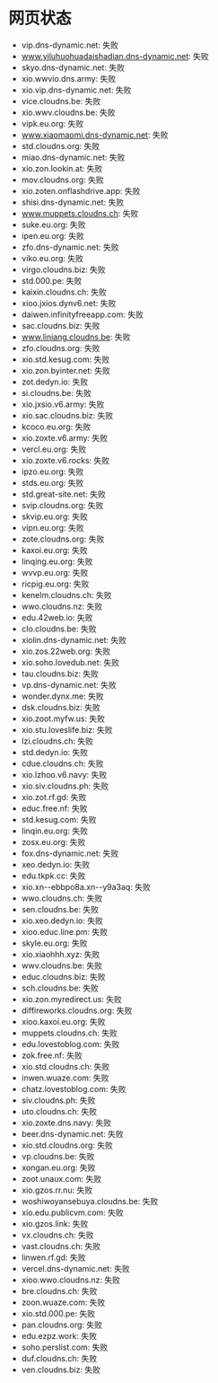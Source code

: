 # 网页状态
- vip.dns-dynamic.net: 失败
- www.yiluhuohuadaishadian.dns-dynamic.net: 失败
- skyo.dns-dynamic.net: 失败
- xio.wwvio.dns.army: 失败
- xio.vip.dns-dynamic.net: 失败
- vice.cloudns.be: 失败
- xio.wwv.cloudns.be: 失败
- vipk.eu.org: 失败
- www.xiaomaomi.dns-dynamic.net: 失败
- std.cloudns.org: 失败
- miao.dns-dynamic.net: 失败
- xio.zon.lookin.at: 失败
- mov.cloudns.org: 失败
- xio.zoten.onflashdrive.app: 失败
- shisi.dns-dynamic.net: 失败
- www.muppets.cloudns.ch: 失败
- suke.eu.org: 失败
- ipen.eu.org: 失败
- zfo.dns-dynamic.net: 失败
- viko.eu.org: 失败
- virgo.cloudns.biz: 失败
- std.000.pe: 失败
- kaixin.cloudns.ch: 失败
- xioo.jxios.dynv6.net: 失败
- daiwen.infinityfreeapp.com: 失败
- sac.cloudns.biz: 失败
- www.liniang.cloudns.be: 失败
- zfo.cloudns.org: 失败
- xio.std.kesug.com: 失败
- xio.zon.byinter.net: 失败
- zot.dedyn.io: 失败
- si.cloudns.be: 失败
- xio.jxsio.v6.army: 失败
- xio.sac.cloudns.biz: 失败
- kcoco.eu.org: 失败
- xio.zoxte.v6.army: 失败
- vercl.eu.org: 失败
- xio.zoxte.v6.rocks: 失败
- ipzo.eu.org: 失败
- stds.eu.org: 失败
- std.great-site.net: 失败
- svip.cloudns.org: 失败
- skvip.eu.org: 失败
- vipn.eu.org: 失败
- zote.cloudns.org: 失败
- kaxoi.eu.org: 失败
- linqing.eu.org: 失败
- wvvp.eu.org: 失败
- ricpig.eu.org: 失败
- kenelm.cloudns.ch: 失败
- wwo.cloudns.nz: 失败
- edu.42web.io: 失败
- clo.cloudns.be: 失败
- xiolin.dns-dynamic.net: 失败
- xio.zos.22web.org: 失败
- xio.soho.lovedub.net: 失败
- tau.cloudns.biz: 失败
- vp.dns-dynamic.net: 失败
- wonder.dynx.me: 失败
- dsk.cloudns.biz: 失败
- xio.zoot.myfw.us: 失败
- xio.stu.loveslife.biz: 失败
- lzi.cloudns.ch: 失败
- std.dedyn.io: 失败
- cdue.cloudns.ch: 失败
- xio.lzhoo.v6.navy: 失败
- xio.siv.cloudns.ph: 失败
- xio.zot.rf.gd: 失败
- educ.free.nf: 失败
- std.kesug.com: 失败
- linqin.eu.org: 失败
- zosx.eu.org: 失败
- fox.dns-dynamic.net: 失败
- xeo.dedyn.io: 失败
- edu.tkpk.cc: 失败
- xio.xn--ebbpo8a.xn--y9a3aq: 失败
- wwo.cloudns.ch: 失败
- sen.cloudns.be: 失败
- xio.xeo.dedyn.io: 失败
- xioo.educ.line.pm: 失败
- skyle.eu.org: 失败
- xio.xiaohhh.xyz: 失败
- wwv.cloudns.be: 失败
- educ.cloudns.biz: 失败
- sch.cloudns.be: 失败
- xio.zon.myredirect.us: 失败
- diffireworks.cloudns.org: 失败
- xioo.kaxoi.eu.org: 失败
- muppets.cloudns.ch: 失败
- edu.lovestoblog.com: 失败
- zok.free.nf: 失败
- xio.std.cloudns.ch: 失败
- inwen.wuaze.com: 失败
- chatz.lovestoblog.com: 失败
- siv.cloudns.ph: 失败
- uto.cloudns.ch: 失败
- xio.zoxte.dns.navy: 失败
- beer.dns-dynamic.net: 失败
- xio.std.cloudns.org: 失败
- vp.cloudns.be: 失败
- xongan.eu.org: 失败
- zoot.unaux.com: 失败
- xio.gzos.rr.nu: 失败
- woshiwoyansebuya.cloudns.be: 失败
- xio.edu.publicvm.com: 失败
- xio.gzos.link: 失败
- vx.cloudns.ch: 失败
- vast.cloudns.ch: 失败
- linwen.rf.gd: 失败
- vercel.dns-dynamic.net: 失败
- xioo.wwo.cloudns.nz: 失败
- bre.cloudns.ch: 失败
- zoon.wuaze.com: 失败
- xio.std.000.pe: 失败
- pan.cloudns.org: 失败
- edu.ezpz.work: 失败
- soho.perslist.com: 失败
- duf.cloudns.ch: 失败
- ven.cloudns.biz: 失败
